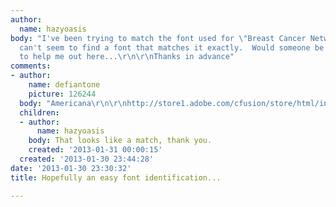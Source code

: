 ```yaml
---
author:
  name: hazyoasis
body: "I've been trying to match the font used for \"Breast Cancer Network\" but I
  can't seem to find a font that matches it exactly.  Would someone be kind enough
  to help me out here...\r\n\r\nThanks in advance"
comments:
- author:
    name: defiantone
    picture: 126244
  body: "Americana\r\n\r\nhttp://store1.adobe.com/cfusion/store/html/index.cfm?event=displayFontPackage&nr=0&code=1284&store=OLS-US&newsample=Network&view=View"
  children:
  - author:
      name: hazyoasis
    body: That looks like a match, thank you.
    created: '2013-01-31 00:00:15'
  created: '2013-01-30 23:44:28'
date: '2013-01-30 23:30:32'
title: Hopefully an easy font identification...

---
```

